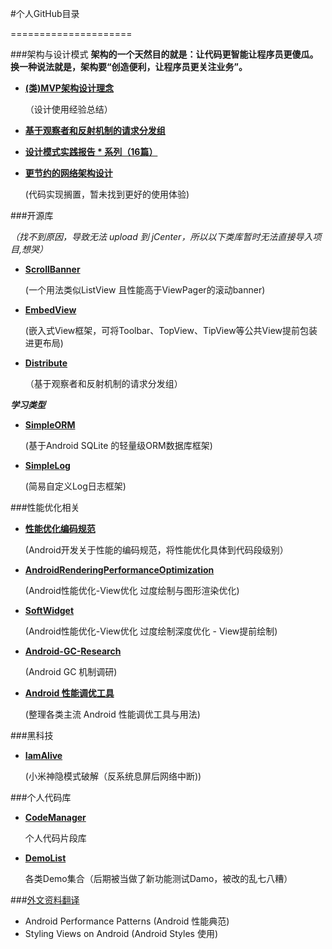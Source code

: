 #个人GitHub目录

=====================


###架构与设计模式
**架构的一个天然目的就是：让代码更智能让程序员更傻瓜。换一种说法就是，架构要“创造便利，让程序员更关注业务”。**

- [**(类)MVP架构设计理念**](./MVP实践报告.md)

	（设计使用经验总结）

- [**基于观察者和反射机制的请求分发组**](https://github.com/lizhaoxuan/Distribute)


- [**设计模式实践报告 * 系列（16篇）**](https://github.com/lizhaoxuan/DesignPatternPractice)

- [**更节约的网络架构设计**](./更节约的网络架构设计.md) 

	(代码实现搁置，暂未找到更好的使用体验)


###开源库

*（找不到原因，导致无法 upload 到 jCenter，所以以下类库暂时无法直接导入项目,想哭）*

	
- [**ScrollBanner**](https://github.com/lizhaoxuan/ScrollBanner)

	(一个用法类似ListView 且性能高于ViewPager的滚动banner)
- [**EmbedView**](https://github.com/lizhaoxuan/EmbedView)

	(嵌入式View框架，可将Toolbar、TopView、TipView等公共View提前包装进更布局)
	
- [**Distribute**](https://github.com/lizhaoxuan/Distribute)

	（基于观察者和反射机制的请求分发组）


***学习类型***

- [**SimpleORM**](https://github.com/lizhaoxuan/SimpleORM)

	(基于Android SQLite 的轻量级ORM数据库框架)

- [**SimpleLog**](https://github.com/lizhaoxuan/SimpleLog/tree/master)

	(简易自定义Log日志框架)




###性能优化相关

- [**性能优化编码规范**](https://github.com/lizhaoxuan/Android-performance-norm) 

	(Android开发关于性能的编码规范，将性能优化具体到代码段级别）
	
- [**AndroidRenderingPerformanceOptimization**](https://github.com/lizhaoxuan/AndroidRenderingPerformanceOptimization/tree/master)

	(Android性能优化-View优化 过度绘制与图形渲染优化)
	
- [**SoftWidget**](https://github.com/lizhaoxuan/SoftWidgetDemo)

	(Android性能优化-View优化 过度绘制深度优化 - View提前绘制)
	
	
- [**Android-GC-Research**](https://github.com/lizhaoxuan/Android-GC-Research)

	(Android GC 机制调研)
	

	
- [**Android 性能调优工具**](https://github.com/lizhaoxuan/Android-performance-tool)

	(整理各类主流 Android 性能调优工具与用法)
	
	
###黑科技

- [**IamAlive**](https://github.com/lizhaoxuan/IamAlive)

	(小米神隐模式破解（反系统息屏后网络中断))

	
###个人代码库
- [**CodeManager**](https://github.com/lizhaoxuan/CodeManager)

	个人代码片段库

- [**DemoList**](https://github.com/lizhaoxuan/DemoList)

	各类Demo集合（后期被当做了新功能测试Damo，被改的乱七八糟）

	
	



###[外文资料翻译](https://github.com/lizhaoxuan/EnglishInformation)

- Android Performance Patterns (Android 性能典范)
- Styling Views on Android (Android Styles 使用)
